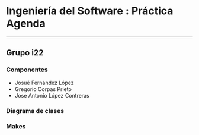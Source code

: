 <h1>Ingeniería del Software : Práctica Agenda</h1>
<hr>
<h2>Grupo i22</h2>

<h3>Componentes</h3>
<ul>
  <li>Josué Fernández López</li>
  <li>Gregorio Corpas Prieto</li>
  <li>Jose Antonio López Contreras</li>
</ul>

<h3>Diagrama de clases</h3>
<h3>Makes</h3>

